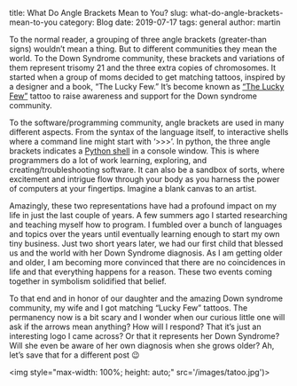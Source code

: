 title: What Do Angle Brackets Mean to You?
slug: what-do-angle-brackets-mean-to-you
category: Blog
date: 2019-07-17
tags: general
author: martin

<div class="article-icon">
<i class="fas fa-angle-right" style="align-content: center"></i><i class="fas fa-angle-right" style="align-content: center"></i><i class="fas fa-angle-right" style="align-content: center"></i>
</div>

To the normal reader, a grouping of three angle brackets (greater-than signs) wouldn’t mean a thing.  But to different communities they mean the world.  To the Down Syndrome community, these brackets and variations of them represent trisomy 21 and the three extra copies of chromosomes.  It started when a group of moms decided to get matching tattoos, inspired by a designer and a book, “The Lucky Few.”  It’s become known as [“The Lucky Few”](https://www.upworthy.com/here-s-the-meaning-behind-the-viral-lucky-few-tattoo) tattoo to raise awareness and support for the Down syndrome community. 

To the software/programming community, angle brackets are used in many different aspects.  From the syntax of the language itself, to interactive shells where a command line might start with ‘>>>’.  In python, the three angle brackets indicates a [Python shell](https://opentechschool.github.io/python-beginners/en/getting_started.html) in a console window.  This is where programmers do a lot of work learning, exploring, and creating/troubleshooting software.  It can also be a sandbox of sorts, where excitement and intrigue flow through your body as you harness the power of computers at your fingertips. Imagine a blank canvas to an artist.

Amazingly, these two representations have had a profound impact on my life in just the last couple of years. A few summers ago I started researching and teaching myself how to program.  I fumbled over a bunch of languages and topics over the years until eventually learning enough to start my own tiny business.  Just two short years later, we had our first child that blessed us and the world with her Down Syndrome diagnosis.  As I am getting older and older, I am becoming more convinced that there are no coincidences in life and that everything happens for a reason.  These two events coming together in symbolism solidified that belief.

To that end and in honor of our daughter and the amazing Down syndrome community, my wife and I got matching “Lucky Few” tattoos.  The permanency now is a bit scary and I wonder when our curious little one will ask if the arrows mean anything?  How will I respond?  That it’s just an interesting logo I came across?  Or that it represents her Down Syndrome?  Will she even be aware of her own diagnosis when she grows older? Ah, let’s save that for a different post 😉

<img style="max-width: 100%; height: 	auto;" src='/images/tatoo.jpg')>


